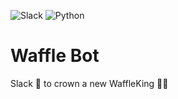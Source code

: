 ![Slack](https://img.shields.io/badge/Slack-4A154B?style=for-the-badge&logo=slack&logoColor=white)
![Python](https://img.shields.io/badge/python-3670A0?style=for-the-badge&logo=python&logoColor=ffdd54)
# Waffle Bot
Slack 🤖 to crown a new WaffleKing 🧇👑
